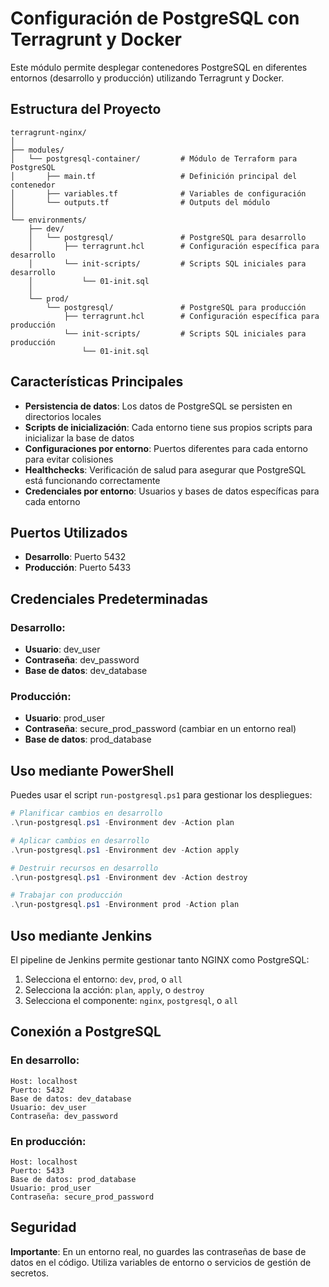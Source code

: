 # Configuración de PostgreSQL con Terragrunt y Docker

Este módulo permite desplegar contenedores PostgreSQL en diferentes entornos (desarrollo y producción) utilizando Terragrunt y Docker.

## Estructura del Proyecto

```
terragrunt-nginx/
│
├── modules/
│   └── postgresql-container/         # Módulo de Terraform para PostgreSQL
│       ├── main.tf                   # Definición principal del contenedor
│       ├── variables.tf              # Variables de configuración
│       └── outputs.tf                # Outputs del módulo
│
└── environments/
    ├── dev/
    │   └── postgresql/               # PostgreSQL para desarrollo
    │       ├── terragrunt.hcl        # Configuración específica para desarrollo
    │       └── init-scripts/         # Scripts SQL iniciales para desarrollo
    │           └── 01-init.sql
    │
    └── prod/
        └── postgresql/               # PostgreSQL para producción
            ├── terragrunt.hcl        # Configuración específica para producción
            └── init-scripts/         # Scripts SQL iniciales para producción
                └── 01-init.sql
```

## Características Principales

- **Persistencia de datos**: Los datos de PostgreSQL se persisten en directorios locales
- **Scripts de inicialización**: Cada entorno tiene sus propios scripts para inicializar la base de datos
- **Configuraciones por entorno**: Puertos diferentes para cada entorno para evitar colisiones
- **Healthchecks**: Verificación de salud para asegurar que PostgreSQL está funcionando correctamente
- **Credenciales por entorno**: Usuarios y bases de datos específicas para cada entorno

## Puertos Utilizados

- **Desarrollo**: Puerto 5432
- **Producción**: Puerto 5433

## Credenciales Predeterminadas

### Desarrollo:
- **Usuario**: dev_user
- **Contraseña**: dev_password
- **Base de datos**: dev_database

### Producción:
- **Usuario**: prod_user
- **Contraseña**: secure_prod_password (cambiar en un entorno real)
- **Base de datos**: prod_database

## Uso mediante PowerShell

Puedes usar el script `run-postgresql.ps1` para gestionar los despliegues:

```powershell
# Planificar cambios en desarrollo
.\run-postgresql.ps1 -Environment dev -Action plan

# Aplicar cambios en desarrollo
.\run-postgresql.ps1 -Environment dev -Action apply

# Destruir recursos en desarrollo
.\run-postgresql.ps1 -Environment dev -Action destroy

# Trabajar con producción
.\run-postgresql.ps1 -Environment prod -Action plan
```

## Uso mediante Jenkins

El pipeline de Jenkins permite gestionar tanto NGINX como PostgreSQL:

1. Selecciona el entorno: `dev`, `prod`, o `all`
2. Selecciona la acción: `plan`, `apply`, o `destroy`
3. Selecciona el componente: `nginx`, `postgresql`, o `all`

## Conexión a PostgreSQL

### En desarrollo:
```
Host: localhost
Puerto: 5432
Base de datos: dev_database
Usuario: dev_user
Contraseña: dev_password
```

### En producción:
```
Host: localhost
Puerto: 5433
Base de datos: prod_database
Usuario: prod_user
Contraseña: secure_prod_password
```

## Seguridad

**Importante**: En un entorno real, no guardes las contraseñas de base de datos en el código. Utiliza variables de entorno o servicios de gestión de secretos.
